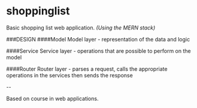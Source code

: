 # shoppinglist
Basic shopping list web application.
*(Using the MERN stack)*

###DESIGN
####Model
Model layer - representation of the data and logic

####Service
Service layer - operations that are possible to perform on the model

####Router
Router layer - parses a request, calls the appropriate operations in the services then sends the response


--

Based on course in web applications.